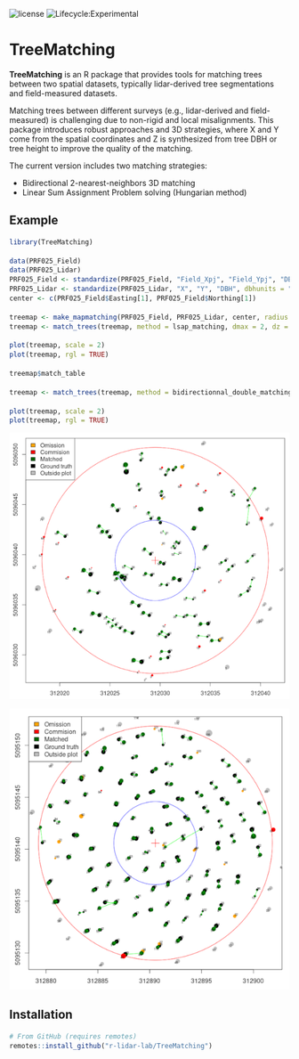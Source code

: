 ![license](https://img.shields.io/badge/Licence-MIT-blue.svg)
![Lifecycle:Experimental](https://img.shields.io/badge/Lifecycle-Experimental-990000)

# TreeMatching

**TreeMatching** is an R package that provides tools for matching trees between two spatial datasets, typically lidar-derived tree segmentations and field-measured datasets.

Matching trees between different surveys (e.g., lidar-derived and field-measured) is challenging due to non-rigid and local misalignments. This package introduces robust approaches and 3D strategies, where X and Y come from the spatial coordinates and Z is synthesized from tree DBH or tree height to improve the quality of the matching.

The current version includes two matching strategies:

- Bidirectional 2-nearest-neighbors 3D matching  
- Linear Sum Assignment Problem solving (Hungarian method)

## Example

```r
library(TreeMatching)

data(PRF025_Field)
data(PRF025_Lidar)
PRF025_Field <- standardize(PRF025_Field, "Field_Xpj", "Field_Ypj", "DBH", dbhunits = "cm", crs = 2959)
PRF025_Lidar <- standardize(PRF025_Lidar, "X", "Y", "DBH", dbhunits = "m", crs = 2959)
center <- c(PRF025_Field$Easting[1], PRF025_Field$Northing[1])

treemap <- make_mapmatching(PRF025_Field, PRF025_Lidar, center, radius = 11.28)
treemap <- match_trees(treemap, method = lsap_matching, dmax = 2, dz = 0.1)

plot(treemap, scale = 2)
plot(treemap, rgl = TRUE)

treemap$match_table

treemap <- match_trees(treemap, method = bidirectionnal_double_matching, dmax = 2, dz = 0.1)

plot(treemap, scale = 2)
plot(treemap, rgl = TRUE)

```

![](man/figures/PRF025.png)

![](man/figures/PRF200.png)

## Installation

```r
# From GitHub (requires remotes)
remotes::install_github("r-lidar-lab/TreeMatching")
```
